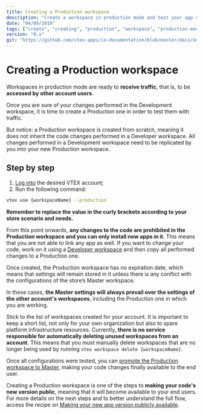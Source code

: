 ```yaml
---
title: Creating a Production workspace
description: "Create a workspace in production mode and test your app settings in a environment ready to receive traffic."
date: "04/09/2019"
tags: ["create", "creating", "production", "workspace", "production-mode"]
version: "0.x"
git: "https://github.com/vtex-apps/io-documentation/blob/master/docs/en/Recipes/development/creating-a-production-workspace.md"
---
```


# Creating a Production workspace

Workspaces in production mode are ready to **receive traffic**, that is, to be **accessed by other account users**. 

Once you are sure of your changes performed in the Development workspace, it is time to create a Production one in order to test them with traffic.

But notice: a Production workspace is created from scratch, meaning it does not inherit the code changes performed in a Developer workspace. All changes performed in a Development workspace need to be replicated by you into your new Production workspace. 

## Step by step

1. [Log into](https://vtex.io/docs/recipes/development/vtex-io-cli-installment-and-command-reference#command-reference) the desired VTEX account;
2. Run the following command:

```sh
vtex use {workspaceName} --production
```

<div class="alert alert-warning">
<b>Remember te replace the value in the curly brackets according to your store scenario and needs.</b>
</div>

From this point onwards, **any changes to the code are prohibited in the Production workspace and you can only install new apps in it**. This means that you are not able to link any app as well. If you want to change your code, work on it using a [Developer workspace](https://vtex.io/docs/recipes/development/creating-a-development-workspace/) and then copy all performed changes to a Production one.

Once created, the Production workspace has no expiration date, which means that settings will remain stored in it unless there is any conflict with the configurations of the store’s Master workspace. 

In these cases, **the Master settings will always prevail over the settings of the other account's workspaces**, including the Production one in which you are working.

<div class="alert alert-info">
Stick to the list of workspaces created for your account. It is important to keep a short list, not only for your own organization but also to spare platform infrastructure resources. Currently, <strong>there is no service responsible for automatically deleting unused workspaces from an account</strong>. This means that you must manually delete workspaces that are no longer being used by running <code>vtex workspace delete {workspaceName}</code>.
</div>

Once all configurations were tested, you can [promote the Production workspace to Master](https://vtex.io/docs/recipes/development/promoting-a-workspace-to-master), making your code changes finally available to the end user.  

<div class="alert alert-info">
Creating a Production workspace is one of the steps to <b>making your code's new version public</b>, meaning that it will become available to your end users. For more details on the next steps and to better understand the full flow, access the recipe on <a href="https://vtex.io/docs/recipes/development/making-your-new-app-version-publicly-available">Making your new app version publicly available</a>.
</div>


